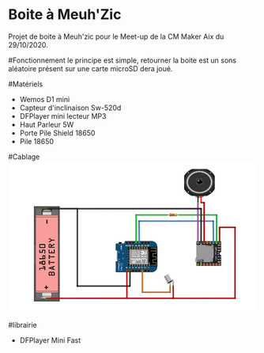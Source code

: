 # Boite à Meuh'Zic
Projet de boite à Meuh'zic pour le Meet-up de la CM Maker Aix du 29/10/2020.

#Fonctionnement
le principe est simple, retourner la boite est un sons aléatoire présent sur une carte microSD dera joué.

#Matériels
- Wemos D1 mini
- Capteur d'inclinaison Sw-520d
- DFPlayer mini lecteur MP3
- Haut Parleur 5W
- Porte Pile Shield 18650
- Pile 18650

#Cablage
![Receivers](https://github.com/pingouin84/boite-meuh-zic/blob/main/pictures/schema_cablage.png "Schema cablage")

#librairie
- DFPlayer Mini Fast